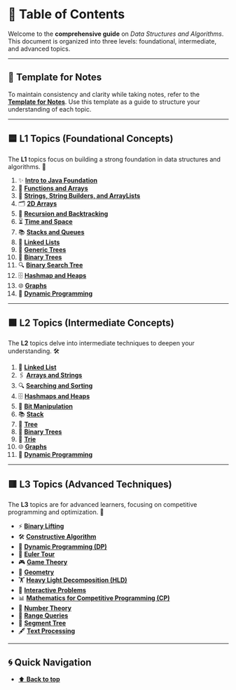 # 🌟 Table of Contents

Welcome to the **comprehensive guide** on _Data Structures and Algorithms_.  This document is organized into three levels: foundational, intermediate, and advanced topics.

---

## 📝 **Template for Notes**

To maintain consistency and clarity while taking notes, refer to the  [**Template for Notes**](Template%20for%20Notes.md). Use this template as a guide to structure your understanding of each topic.

---

## 🟦 **L1 Topics (Foundational Concepts)**

The **L1** topics focus on building a strong foundation in data structures and algorithms. 🚀  

1. ✨ **[Intro to Java Foundation](L1/Intro%20to%20Java%20Foundation.md)**  
2. 📂 **[Functions and Arrays](L1/Functions%20and%20Arrays.md)**  
3. 🧵 **[Strings, String Builders, and ArrayLists](L1/Strings%2C%20String%20Builders%20and%20ArrayLists.md)**  
4. 🗂️ **[2D Arrays](L1/2D%20Arrays.md)**  
5. 🔄 **[Recursion and Backtracking](L1/Recursion%20and%20Backtracking.md)**  
6. ⏳ **[Time and Space](L1/Time%20and%20Space.md)**  
7. 📚 **[Stacks and Queues](L1/Stacks%20and%20Queues.md)**  
8. 🔗 **[Linked Lists](L1/Linked%20Lists.md)**  
9. 🌳 **[Generic Trees](L1/Generic%20Trees.md)**  
10. 🌲 **[Binary Trees](L1/Binary%20Trees.md)**  
11. 🔍 **[Binary Search Tree](L1/Binary%20Search%20Tree.md)**  
12. 🗄️ **[Hashmap and Heaps](L1/Hashmap%20and%20Heaps.md)**  
13. 🌐 **[Graphs](L1/Graphs.md)**  
14. 🧩 **[Dynamic Programming](L1/Dynamic%20Programming.md)**  

---

## 🟩 **L2 Topics (Intermediate Concepts)**

The **L2** topics delve into intermediate techniques to deepen your understanding. 🛠️  

1. 🔗 **[Linked List](L2/Linked%20List.md)**  
2. 🖇️ **[Arrays and Strings](L2/Arrays%20and%20Strings.md)**  
3. 🔍 **[Searching and Sorting](L2/Searching%20and%20Sorting.md)**  
4. 🗄️ **[Hashmaps and Heaps](L2/Hashmaps%20and%20Heaps.md)**  
5. 🧮 **[Bit Manipulation](L2/Bit%20Manipulation.md)**  
6. 📚 **[Stack](L2/Stack.md)**  
7. 🌳 **[Tree](L2/Tree.md)**  
8. 🌲 **[Binary Trees](L2/Binary%20Trees.md)**  
9. 📖 **[Trie](L2/Trie.md)**  
10. 🌐 **[Graphs](L2/Graphs.md)**  
11. 🧩 **[Dynamic Programming](L2/Dynamic%20Programming.md)**

---

## 🟥 **L3 Topics (Advanced Techniques)**

The **L3** topics are for advanced learners, focusing on competitive programming and optimization. 🎯  

- ⚡ **[Binary Lifting](L3/Binary%20Lifting.md)**  
- 🛠️ **[Constructive Algorithm](L3/Constructive%20Algorithm.md)**  
- 🧩 **[Dynamic Programming (DP)](L3/DP.md)**  
- 🔁 **[Euler Tour](L3/Euler%20Tour.md)**  
- 🎮 **[Game Theory](L3/Game%20Theory.md)**  
- 📐 **[Geometry](L3/Geometry.md)**  
- 🏋️ **[Heavy Light Decomposition (HLD)](L3/HLD.md)**  
- 💬 **[Interactive Problems](L3/Interactive%20Problems.md)**  
- 📊 **[Mathematics for Competitive Programming (CP)](L3/Maths%20for%20CP.md)**  
- 🔢 **[Number Theory](L3/Number%20Theory.md)**  
- 📏 **[Range Queries](L3/Range%20Queries.md)**  
- 🌲 **[Segment Tree](L3/Segment%20Tree.md)**  
- 🖋️ **[Text Processing](L3/Text%20Processing.md)**  

---

## 🌀 **Quick Navigation**

- [⬆️ **Back to top**](#table-of-contents)
